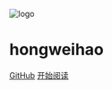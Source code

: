 ![logo](_media/logo.png)

# hongweihao

[GitHub](<https://github.com/hongweihao/hongweihao.github.io>)
[开始阅读](README.md)
